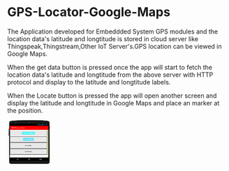 # GPS-Locator-Google-Maps

The Application developed for Embeddded System GPS modules and the location data's latitude and longtitude is stored in cloud server like Thingspeak,Thingstream,Other IoT Server's.GPS location can be viewed in Google Maps.

When the get data button is pressed once the app will start to fetch the location data's latitude and longtitude from the above server with HTTP protocol and display to the latitude and longtitude labels.

When the Locate button is pressed the app will open another screen and display the latitude and longtitude in Google Maps and place an marker at the position.

<img align="centre" width="100" height="100" src="https://raw.githubusercontent.com/Prabhuelectro/GPS-Locator-Google-Maps-/master/image/application.png">
